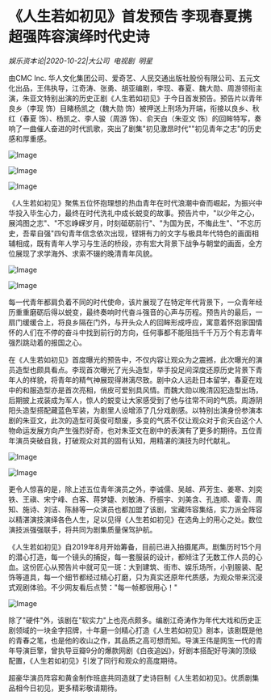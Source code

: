 # 《人生若如初见》首发预告 李现春夏携超强阵容演绎时代史诗

*娱乐资本论|2020-10-22|大公司 
                                                电视剧 
                                                明星*

由CMC Inc. 华人文化集团公司、爱奇艺、人民交通出版社股份有限公司、五元文化出品，王伟执导，江奇涛、张勇、胡亚编剧，李现、春夏、魏大勋、周游领衔主演，朱亚文特别出演的历史正剧《人生若如初见》于今日首发预告。预告片以青年良乡（李现 饰）目睹杨凯之（魏大勋 饰）被押送上刑场为开端，衔接以良乡、秋红（春夏 饰）、杨凯之、李人骏（周游 饰）、俞天白（朱亚文 饰）的回眸特写，奏响了一曲催人奋进的时代凯歌，突出了剧集"初见激昂时代""初见青年之志"的历史感和厚重感。

![Image](http://static.ylzbl.com/uploads/ueditor/php/upload/image/20201022/1603337395124521.png)

![Image](http://static.ylzbl.com/uploads/ueditor/php/upload/image/20201022/1603337396666205.png)

![Image](https://p1.pstatp.com/origin/pgc-image/36492dc04e884a8e8034a9a1673761e4)

《人生若如初见》聚焦五位怀抱理想的热血青年在时代浪潮中奋而崛起，为振兴中华投入毕生心力，最终在时代洗礼中成长蜕变的故事。预告片中，"以少年之心，展鸿图之志"、"不忘峥嵘岁月，时刻砥砺前行"、"为国为民，不悔此生"、"不忘历史，吾辈自强"四句青年信念依次出现，铿锵有力的文字与极具年代特色的画面相辅相成，既有青年人学习与生活的桥段，亦有宏大背景下战争与朝堂的画面，全方位展现了求学海外、求索不辍的晚清青年风貌。

![Image](https://p9-tt-ipv6.byteimg.com/large/pgc-image/13e4d7e0d5eb4132955425e6f17aa101)

![Image](https://p1.pstatp.com/origin/pgc-image/aeeed8abd6f9455f8c7275190ce647d8)

每一代青年都肩负着不同的时代使命，该片展现了在特定年代背景下，一众青年经历重重磨砺后得以蜕变，最终奏响时代奋斗强音的心声与历程。预告片的最后，一扇门缓缓合上，将良乡隔在门外，与开头众人的回眸形成呼应，寓意着怀抱家国情怀的人们在不停的奋斗中找到前行的方向，任何事都不能阻挡千千万万个有志青年强烈跳动着的报国之心。

在《人生若如初见》首度曝光的预告中，不仅内容让观众为之震撼，此次曝光的演员造型也颇具看点。李现首次曝光了光头造型，举手投足间深度还原历史背景下青年人的样貌，将青年的精气神展现得淋漓尽致。剧中众人远赴日本留学，春夏在戏中的和服造型亦是首次亮相，俏皮可爱别具风情。而魏大勋以晚清囚犯造型出场，后期披上戎装成为军人，惊人的蜕变让大家感受到了他与往常不同的气质。周游阴阳头造型搭配藏蓝色军装，为剧里人设增添了几分戏剧感。以特别出演身份参演本剧的朱亚文，此次的造型可英俊可颓废，多变的气质不仅让观众对于俞天白这个人物命运发展方向产生强烈好奇，也对朱亚文在剧中的表演有了更多的期待。五位青年演员突破自我，打破观众对其的固有认知，用精湛的演技为时代献礼。

![Image](https://p1.pstatp.com/origin/pgc-image/4844f364db98469d89426f73d7f66cf8)

![Image](https://p1.pstatp.com/origin/pgc-image/eeaccd16076d4215be34f4726e58947d)

更令人惊喜的是，除上述五位青年演员之外，李诚儒、吴越、芦芳生、姜寒、刘奕铁、王禛、宋宁峰、白客、蒋梦婕、刘敏涛、乔振宇、刘美含、孔连顺、霍青、周知、施诗、刘洁、陈赫等一众演员也都加盟了该剧，宝藏阵容集结，实力派全阵容以精湛演技演绎各色人生，足以见得《人生若如初见》在选角上的用心之处。数位演技派强强联手，将共同为剧集质量保驾护航。

《人生若如初见》自2019年8月开始筹备，目前已进入拍摄尾声。剧集历时15个月的潜心打造，每一个镜头的捕捉，每一套服装的设计，都倾注了无数工作人员的心血。这份匠心从预告片中就可见一斑：大到建筑、街市、娱乐场所，小到服装、配饰等道具，每一个细节都经过精心打磨，只为真实还原年代质感，为观众带来沉浸式观剧体验。不少网友看后点赞："每一帧都很用心！"

![Image](https://p1.pstatp.com/origin/pgc-image/3cdf763b3c5b43eebac77987fda9e61a)

除了"硬件"外，该剧在"软实力"上也亮点颇多。编剧江奇涛作为年代大戏和历史正剧领域的一块金字招牌，十年磨一剑精心打造《人生若如初见》剧本，该剧既是他的青春之笔，也是他的收山之作，其品质之高可想而知。导演王伟是网生一代的青年导演巨擎，曾执导豆瓣9分的爆款网剧《白夜追凶》，好剧本搭配好导演的顶级配置，《人生若如初见》引发了同行和观众的高度期待。

超豪华演员阵容和黄金制作班底共同造就了史诗巨制《人生若如初见》。优质剧集品相今日初见，更多精彩敬请期待。

